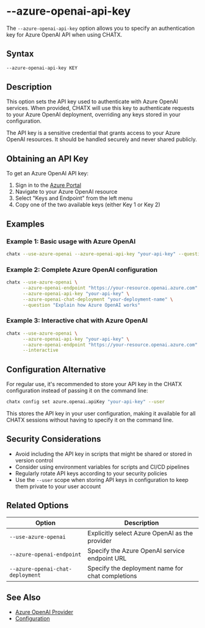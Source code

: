 # --azure-openai-api-key

The `--azure-openai-api-key` option allows you to specify an authentication key for Azure OpenAI API when using CHATX.

## Syntax

```bash
--azure-openai-api-key KEY
```

## Description

This option sets the API key used to authenticate with Azure OpenAI services. When provided, CHATX will use this key to authenticate requests to your Azure OpenAI deployment, overriding any keys stored in your configuration.

The API key is a sensitive credential that grants access to your Azure OpenAI resources. It should be handled securely and never shared publicly.

## Obtaining an API Key

To get an Azure OpenAI API key:

1. Sign in to the [Azure Portal](https://portal.azure.com)
2. Navigate to your Azure OpenAI resource
3. Select "Keys and Endpoint" from the left menu
4. Copy one of the two available keys (either Key 1 or Key 2)

## Examples

### Example 1: Basic usage with Azure OpenAI

```bash
chatx --use-azure-openai --azure-openai-api-key "your-api-key" --question "What is Azure OpenAI?"
```

### Example 2: Complete Azure OpenAI configuration

```bash
chatx --use-azure-openai \
      --azure-openai-endpoint "https://your-resource.openai.azure.com" \
      --azure-openai-api-key "your-api-key" \
      --azure-openai-chat-deployment "your-deployment-name" \
      --question "Explain how Azure OpenAI works"
```

### Example 3: Interactive chat with Azure OpenAI

```bash
chatx --use-azure-openai \
      --azure-openai-api-key "your-api-key" \
      --azure-openai-endpoint "https://your-resource.openai.azure.com" \
      --interactive
```

## Configuration Alternative

For regular use, it's recommended to store your API key in the CHATX configuration instead of passing it on the command line:

```bash
chatx config set azure.openai.apiKey "your-api-key" --user
```

This stores the API key in your user configuration, making it available for all CHATX sessions without having to specify it on the command line.

## Security Considerations

- Avoid including the API key in scripts that might be shared or stored in version control
- Consider using environment variables for scripts and CI/CD pipelines
- Regularly rotate API keys according to your security policies
- Use the `--user` scope when storing API keys in configuration to keep them private to your user account

## Related Options

| Option | Description |
|--------|-------------|
| `--use-azure-openai` | Explicitly select Azure OpenAI as the provider |
| `--azure-openai-endpoint` | Specify the Azure OpenAI service endpoint URL |
| `--azure-openai-chat-deployment` | Specify the deployment name for chat completions |

## See Also

- [Azure OpenAI Provider](../../../providers/azure-openai.md)
- [Configuration](../../../usage/configuration.md)